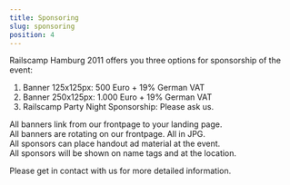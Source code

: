 ```yaml
---
title: Sponsoring
slug: sponsoring
position: 4
---
```


Railscamp Hamburg 2011 offers you three options for sponsorship of the
event:

1. Banner 125x125px: 500 Euro + 19% German VAT
1. Banner 250x125px: 1.000 Euro + 19% German VAT
1. Railscamp Party Night Sponsorship: Please ask us.

All banners link from our frontpage to your landing page.  
All banners are rotating on our frontpage. All in JPG.  
All sponsors can place handout ad material at the event.  
All sponsors will be shown on name tags and at the location.

Please get in contact with us for more detailed information.
